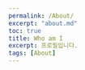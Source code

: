 ```yaml
---
permalink: /About/
excerpt: "about.md"
toc: true
title: Who am I
excerpt: 프로필입니다.
tags: [About]
---
```



